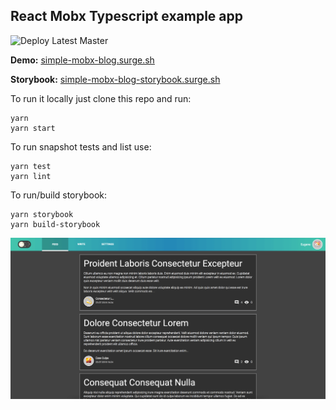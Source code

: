## React Mobx Typescript example app

![Deploy Latest Master](https://github.com/EugeneDraitsev/simple-blog-task/workflows/Deploy%20Latest%20Master/badge.svg)

**Demo:** [simple-mobx-blog.surge.sh](http://simple-mobx-blog.surge.sh/)

**Storybook:** [simple-mobx-blog-storybook.surge.sh](http://simple-mobx-blog-storybook.surge.sh/)

To run it locally just clone this repo and run:
```
yarn
yarn start
```

To run snapshot tests and list use:
```
yarn test
yarn lint
```

To run/build storybook:
```
yarn storybook
yarn build-storybook
```

![screnshot](.github/preview.png)
